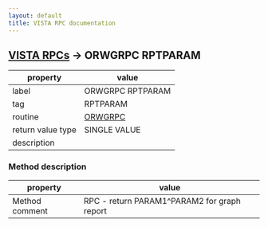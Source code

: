 ```yaml
---
layout: default
title: VISTA RPC documentation
---
```




## [VISTA RPCs](TableOfContent.md) &#8594; ORWGRPC RPTPARAM 

 property | value 
--- | --- 
 label | ORWGRPC RPTPARAM
 tag | RPTPARAM
 routine | [ORWGRPC](http://code.osehra.org/dox/Routine_ORWGRPC_source.html)
 return value type | SINGLE VALUE
 description | 


### Method description

 property | value 
--- | --- 
 Method comment | RPC - return PARAM1^PARAM2 for graph report